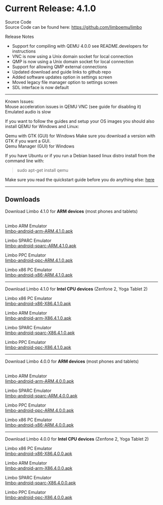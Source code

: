 # Current Release: 4.1.0  
Source Code  
Source Code can be found here: https://github.com/limboemu/limbo  
  
  
Release Notes  
  
* Support for compiling with QEMU 4.0.0 see README.developers for instructions
* VNC is now using a Unix domain socket for local connection
* QMP is now using a Unix domain socket for local connection
* Support for allowing QMP external connections
* Updated download and guide links to github repo
* Added software updates option in settings screen
* Moved legacy file manager option to settings screen
* SDL interface is now default
  
  
***

Known Issues:  
Mouse acceleration issues in QEMU VNC (see guide for disabling it)  
Emulated audio is slow  

  
If you want to follow the guides and setup your OS images you should also install QEMU for Windows and Linux:  
  
Qemu with GTK (GUI) for Windows Make sure you download a version with GTK if you want a GUI.  
Qemu Manager (GUI) for Windows  
  
If you have Ubuntu or if you run a Debian based linux distro install from the command line with:   
> sudo apt-get install qemu  
  
Make sure you read the quickstart guide before you do anything else: [here](https://github.com/limboemu/limbo/wiki/Quickstart)  
  
***

## Downloads  
﻿Download Limbo 4.1.0 for **ARM devices** (most phones and tablets)  
  ​
  
Limbo ARM Emulator  
[limbo-android-arm-ARM.4.1.0.apk](https://drive.google.com/uc?export=download&id=1xJjY38z7qDha8m0pjgYf-UKb9Wjd7Azx)

Limbo SPARC Emulator   
[limbo-android-sparc-ARM.4.1.0.apk](https://drive.google.com/uc?export=download&id=1QjnTtrRwAJreAnOlB8Bc-9xrF4k1KyF9)  

Limbo PPC Emulator  
[limbo-android-ppc-ARM.4.1.0.apk](https://drive.google.com/uc?export=download&id=13qoS7PTowiR5VLKnyEpUMjdzPON60xj1)  

Limbo x86 PC Emulator  
[limbo-android-x86-ARM.4.1.0.apk](https://drive.google.com/uc?export=download&id=1NImRzuSi5CWYNW5qijJj5YXph1BxKyP3)  

***

Download Limbo 4.1.0 for **Intel CPU devices** (Zenfone 2, Yoga Tablet 2)  
  
  
Limbo x86 PC Emulator  
[limbo-android-x86-X86.4.1.0.apk](https://drive.google.com/uc?export=download&id=11x3Vkl2EaSbk0QiQheP1jNHINgIlh5ld)  

Limbo ARM Emulator  
[limbo-android-arm-X86.4.1.0.apk](https://drive.google.com/uc?export=download&id=1ONJszj16lHZx29m3osR-tTIJtR3Cn7mx)  
  
Limbo SPARC Emulator  
[limbo-android-sparc-X86.4.1.0.apk](https://drive.google.com/uc?export=download&id=1uqBmmnvN2be-O4_kTqiLHCsKMZntM6Dv)  
  
Limbo PPC Emulator  
[limbo-android-ppc-X86.4.1.0.apk](https://drive.google.com/uc?export=download&id=1cqj9w_xQqIs44G_i9OHDR3fQzcbpOg8r)

***

﻿Download Limbo 4.0.0 for **ARM devices** (most phones and tablets)  
  ​
  
Limbo ARM Emulator  
[limbo-android-arm-ARM.4.0.0.apk](https://drive.google.com/uc?export=download&id=1XID78k8hxEQzJqoT5LmMflm6-RDXJoR7)
  
Limbo SPARC Emulator   
[limbo-android-sparc-ARM.4.0.0.apk](https://drive.google.com/uc?export=download&id=1uRj8_g5UJlKMHv2YM24Jo0Wb9UWyhKgv)  
  
Limbo PPC Emulator  
[limbo-android-ppc-ARM.4.0.0.apk](https://drive.google.com/uc?export=download&id=1yHCOonMbvSIhYAMAaiE0KhHjpMdCJu8L)  
  
Limbo x86 PC Emulator  
[limbo-android-x86-ARM.4.0.0.apk](https://drive.google.com/uc?export=download&id=1mF1mZbuf1DHMmUoThFLHPEg8UEcPWeLW)  
  
***

Download Limbo 4.0.0 for **Intel CPU devices** (Zenfone 2, Yoga Tablet 2)  
  
  
Limbo x86 PC Emulator  
[limbo-android-x86-X86.4.0.0.apk](https://drive.google.com/uc?export=download&id=1WxCrFCdF7i2eRbsZUYp8Qi0oIBP5Qaa6)  
  
Limbo ARM Emulator  
[limbo-android-arm-X86.4.0.0.apk](https://drive.google.com/uc?export=download&id=1xOWDfcDb7UniFhwoCgvnYT7Z0K02-5-n)  
  
Limbo SPARC Emulator  
[limbo-android-sparc-X86.4.0.0.apk](https://drive.google.com/uc?export=download&id=1XrmbGmk3kExbM5MAZQ1T8XRM56KZmWKR)  
  
Limbo PPC Emulator  
[limbo-android-ppc-X86.4.0.0.apk](https://drive.google.com/uc?export=download&id=1FcaB45nlKxIBxrNCaQ3AwbRVrhoUu4ld)
  
  
  
  
  